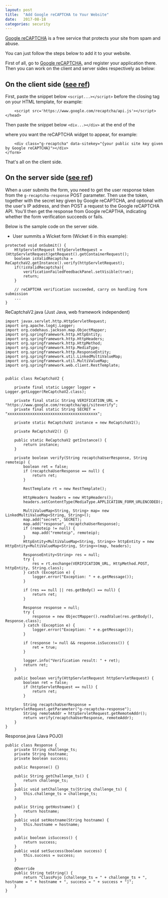 ```yaml
---
layout: post
title:  "Add Google reCAPTCHA to Your Website"
date:   2017-08-18
categories: security
---
```


[Google reCAPTCHA][1] is a free service that protects your site from spam and abuse.

You can just follow the steps below to add it to your website.

First of all, go to [Google reCAPTCHA][2], and register your application there. Then you can work on the client and server sides respectively as below:

## On the client side ([see ref][3]) ##

First, paste the snippet below `<script...></script>` before the closing </head> tag on your HTML template, for example:

        <script src='https://www.google.com/recaptcha/api.js'></script>
    </head>

Then paste the snippet below `<div...></div>` at the end of the <form> where you want the reCAPTCHA widget to appear, for example:

        <div class="g-recaptcha" data-sitekey="{your public site key given by Google reCAPTCHA}"></div>
    </form>

That's all on the client side.

## On the server side ([see ref][4]) ##

When a user submits the form, you need to get the user response token from the `g-recaptcha-response` POST parameter. Then use the token, together with the secret key given by Google reCAPTCHA, and optional with the user's IP address, and then POST a request to the Google reCAPTCHA API. You'll then get the response from Google reCAPTHA, indicating whether the form verification succeeds or fails.

Below is the sample code on the server side.

 - User summits a Wicket form (Wicket 6 in this example):

<!-- language: lang-java -->

    protected void onSubmit() {
        HttpServletRequest httpServletRequest = (HttpServletRequest)getRequest().getContainerRequest();
        boolean isValidRecaptcha = ReCaptchaV2.getInstance().verify(httpServletRequest);
        if(!isValidRecaptcha){
            verificationFailedFeedbackPanel.setVisible(true);
            return;
        }

        // reCAPTCHA verification succeeded, carry on handling form submission
        ...
    }

ReCaptchaV2.java (Just Java, web framework independent)

<!-- language: lang-java -->

    import javax.servlet.http.HttpServletRequest;    
    import org.apache.log4j.Logger;
    import org.codehaus.jackson.map.ObjectMapper;
    import org.springframework.http.HttpEntity;
    import org.springframework.http.HttpHeaders;
    import org.springframework.http.HttpMethod;
    import org.springframework.http.MediaType;
    import org.springframework.http.ResponseEntity;
    import org.springframework.util.LinkedMultiValueMap;
    import org.springframework.util.MultiValueMap;
    import org.springframework.web.client.RestTemplate;


    public class ReCaptchaV2 {

        private final static Logger logger = Logger.getLogger(ReCaptchaV2.class);

        private final static String VERIFICATION_URL = "https://www.google.com/recaptcha/api/siteverify";
        private final static String SECRET = "xxxxxxxxxxxxxxxxxxxxxxxxxxxxxxxxxxxxxxxx";

        private static ReCaptchaV2 instance = new ReCaptchaV2();

        private ReCaptchaV2() {}

        public static ReCaptchaV2 getInstance() {
            return instance;
        }

        private boolean verify(String recaptchaUserResponse, String remoteip) {
            boolean ret = false;
            if (recaptchaUserResponse == null) {
                return ret;
            }

            RestTemplate rt = new RestTemplate();

            HttpHeaders headers = new HttpHeaders();
            headers.setContentType(MediaType.APPLICATION_FORM_URLENCODED);

            MultiValueMap<String, String> map= new LinkedMultiValueMap<String, String>();
            map.add("secret", SECRET);
            map.add("response", recaptchaUserResponse);
            if (remoteip != null) {
                map.add("remoteip", remoteip);
            }
            HttpEntity<MultiValueMap<String, String>> httpEntity = new HttpEntity<MultiValueMap<String, String>>(map, headers);

            ResponseEntity<String> res = null;
            try {
                res = rt.exchange(VERIFICATION_URL, HttpMethod.POST, httpEntity, String.class);
            } catch (Exception e) {
                logger.error("Exception: " + e.getMessage());
            }

            if (res == null || res.getBody() == null) {
                return ret;
            }

            Response response = null;
            try {
                response = new ObjectMapper().readValue(res.getBody(), Response.class);
            } catch (Exception e) {
                logger.error("Exception: " + e.getMessage());
            }

            if (response != null && response.isSuccess()) {
                ret = true;
            }

            logger.info("Verification result: " + ret);
            return ret;
        }

        public boolean verify(HttpServletRequest httpServletRequest) {
            boolean ret = false;
            if (httpServletRequest == null) {
                return ret;
            }

            String recaptchaUserResponse = httpServletRequest.getParameter("g-recaptcha-response");
            String remoteAddr = httpServletRequest.getRemoteAddr();
            return verify(recaptchaUserResponse, remoteAddr);
        }
    }

Response.java (Java POJO)

<!-- language: lang-java -->

    public class Response {
        private String challenge_ts;
        private String hostname;
        private boolean success;

        public Response() {}

        public String getChallenge_ts() {
            return challenge_ts;
        }
        public void setChallenge_ts(String challenge_ts) {
            this.challenge_ts = challenge_ts;
        }

        public String getHostname() {
            return hostname;
        }
        public void setHostname(String hostname) {
            this.hostname = hostname;
        }

        public boolean isSuccess() {
            return success;
        }
        public void setSuccess(boolean success) {
            this.success = success;
        }

        @Override
        public String toString() {
            return "ClassPojo [challenge_ts = " + challenge_ts + ", hostname = " + hostname + ", success = " + success + "]";
        }
    }


  [1]: https://developers.google.com/recaptcha/docs/versions
  [2]: https://www.google.com/recaptcha/admin
  [3]: https://developers.google.com/recaptcha/docs/display
  [4]: https://developers.google.com/recaptcha/docs/verify
